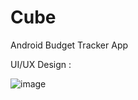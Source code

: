 # Cube
Android Budget Tracker App

UI/UX Design :

![image](https://user-images.githubusercontent.com/92659587/214900790-5a3f10b0-ff8f-4f70-9cab-69d513ee9ed0.png)
